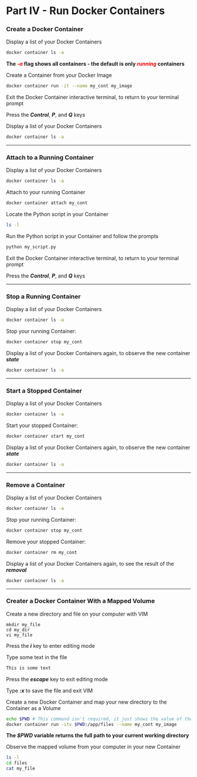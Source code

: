# Part IV - Run Docker Containers

### Create a Docker Container

Display a list of your Docker Containers

```bash
docker container ls -a
```

**The <font color="red">*-a*</font> flag shows all containers - the default is only <font color="red">*running*</font> containers** 



Create a Container from your Docker Image

```bash
docker container run -it --name my_cont my_image
```



Exit the Docker Container interactive terminal, to return to your terminal prompt

Press the ***Control***, ***P***, and ***Q*** keys



Display a list of your Docker Containers

```bash
docker container ls -a
```



------



### Attach to a Running Container

Display a list of your Docker Containers

```bash
docker container ls -a
```



Attach to your running Container

```bash
docker container attach my_cont
```



Locate the Python script in your Container

```bash
ls -l
```



Run the Python script in your Container and follow the prompts

```bash
python my_script.py
```



Exit the Docker Container interactive terminal, to return to your terminal prompt

Press the ***Control***, ***P***, and ***Q*** keys



------



### Stop a Running Container

Display a list of your Docker Containers

```bash
docker container ls -a
```



Stop your running Container:

```bash
docker container stop my_cont
```



Display a list of your Docker Containers again, to observe the new container ***state***

```bash
docker container ls -a
```



------



### Start a Stopped Container

Display a list of your Docker Containers

```bash
docker container ls -a
```



Start  your stopped Container:

```bash
docker container start my_cont
```



Display a list of your Docker Containers again, to observe the new container ***state***

```bash
docker container ls -a
```



------



### Remove a Container

Display a list of your Docker Containers

```bash
docker container ls -a
```



Stop your running Container:

```bash
docker container stop my_cont
```



Remove your stopped Container:

```bash
docker container rm my_cont
```



Display a list of your Docker Containers again, to see the result of the ***removal***

```bash
docker container ls -a
```



------



### Creater a Docker Container With a Mapped Volume

Create a new directory and file on your computer with VIM

```
mkdir my_file
cd my_dir
vi my_file
```

Press the ***i*** key to enter editing mode

Type some text in the file

``````bash
This is some text
``````

Press the ***escape*** key to exit editing mode

Type ***:x*** to save the file and exit VIM



Create a new Docker Container and map your new directory to the Container as a Volume

``````bash
echo $PWD # This command isn't required, it just shows the value of the $PWD variable
docker container run -itv $PWD:/app/files --name my_cont my_image
``````

**The *$PWD* variable returns the full path to your current working directory**



Observe the mapped volume from your computer in your new Container

``````bash
ls -l
cd files
cat my_file
``````


